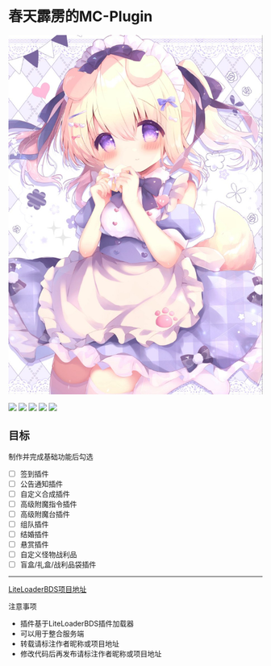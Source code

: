 # 春天霹雳的MC-Plugin
![](https://github.com/sadwaw/--MC-Plugin/blob/main/avatar.jpg?raw=true)

![](https://img.shields.io/github/stars/sadwaw/--MC-Plugin.svg) ![](https://img.shields.io/github/forks/sadwaw/--MC-Plugin.svg) ![](https://img.shields.io/github/tag/sadwaw/--MC-Plugin.svg) ![](https://img.shields.io/github/release/sadwaw/--MC-Plugin.svg) ![](https://img.shields.io/github/issues/sadwaw/--MC-Plugin.svg)

## 目标
制作并完成基础功能后勾选

- [ ] 签到插件
- [ ] 公告通知插件
- [ ] 自定义合成插件
- [ ] 高级附魔指令插件
- [ ] 高级附魔台插件
- [ ] 组队插件
- [ ] 结婚插件
- [ ] 悬赏插件
- [ ] 自定义怪物战利品
- [ ] 盲盒/礼盒/战利品袋插件
----
[LiteLoaderBDS项目地址](https://github.com/LiteLDev/LiteLoaderBDSv2 "LiteLoaderBDS项目地址")

注意事项
- 插件基于LiteLoaderBDS插件加载器
- 可以用于整合服务端
- 转载请标注作者昵称或项目地址
- 修改代码后再发布请标注作者昵称或项目地址
